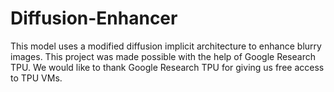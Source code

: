 # Diffusion-Enhancer

This model uses a modified diffusion implicit architecture to enhance blurry images.
This project was made possible with the help of Google Research TPU.
We would like to thank Google Research TPU for giving us free access to TPU VMs.
